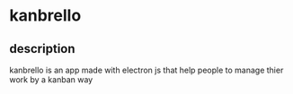# kanbrello 

## description
kanbrello is an app made with electron js that help people to manage thier work by a kanban way 
